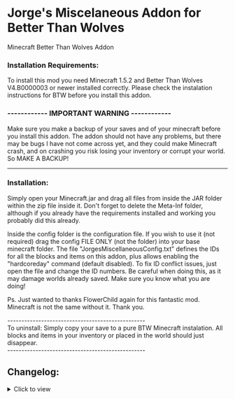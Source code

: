 # Jorge's Miscelaneous Addon for Better Than Wolves
Minecraft Better Than Wolves Addon

### Installation Requirements:

To install this mod you need Minecraft 1.5.2 and Better Than Wolves V4.B0000003 or newer installed correctly. Please check the instalation instructions for BTW before you install this addon.

### ------------ IMPORTANT WARNING ------------
Make sure you make a backup of your saves and of your minecraft before you install this addon. The addon should not have any problems, but there may be bugs I have not come across yet, and they could make Minecraft crash, and on crashing you risk losing your inventory or corrupt your world. So MAKE A BACKUP! 

---

### Installation:
Simply open your Minecraft.jar and drag all files from inside the JAR folder within the zip file inside it. Don't forget to delete the Meta-Inf folder, although if you already have the requirements installed and working you probably did this already.

Inside the config folder is the configuration file. If you wish to use it (not required) drag the config FILE ONLY (not the folder) into your base minecraft folder.
The file "JorgesMiscellaneousConfig.txt" defines the IDs for all the blocks and items on this addon, plus allows enabling the "hardcoreday" command (default disabled). To fix ID conflict issues, just open the file and change the ID numbers. Be careful when doing this, as it may damage worlds already saved. Make sure you know what you are doing!

Ps. Just wanted to thanks FlowerChild again for this fantastic mod. Minecraft is not the same without it. Thank you.

-------------------------------------------------\
To uninstall: Simply copy your save to a pure BTW Minecraft instalation. All blocks and items in your inventory or placed in the world should just disappear.\
\-------------------------------------------------

## Changelog:
<details>
<summary>Click to view</summary>

### - Version 3.2e Starry Expanse
Updated addon compatibility with BTW Version 4.B0000003
Fixed issue with client/server code that was causing bugs with villager trades

### - Version 3.2d Starry Expanse
Fixed potential render problem.

### - Version 3.2c Starry Expanse
Updated addon compatibility with BTW Version 4.ABCFEFE, fixed block render issues.

### - Version 3.2b Starry Expanse
Updated addon compatibility with BTW Version 4.ABCEEFABc

### - Version 3.2a Starry Expanse
Fixed blue and white marker recipes
 
### - Version 3.2 Starry Expanse
Changed the arrow marker recipes to balance it with the new BTW changes.

To create an Arrow Marker, you need to follow this recipe:

C D C
D C D
S S S

Where:
 C is a piece of clay.
 D is a dye item. You need three dyes of the same color. This addon is compatible with the Deco Addon, which means you can mix different same-colored dyes in one recipe. For example, you can use both white dye and bone meal together, you can use blue dye and lapis lazuli, but you cannot mix dyes of different colors.
 S is a block of loose cobblestone.

### - Version 3.1c Starry Expanse
Did some rework to facilitate future compatibility with other mods.

### - Version 3.1b Starry Expanse
Fixed issue with Astrolabe and Lens block durabilities and materials being based on steel and not iron.

### - Version 3.1 Starry Expanse
Added a client check when joining a server or lan game. If the server has this addon installed and the client does not, the client will receive a warning to install it, with a link to the forum post.

### - Version 3.0 Starry Expanse
Merged this addon with the Astrolabe addon.
For instructions on how to use the Astrolabe, please read the top post on the following link:
http://www.sargunster.com/btwforum/viewtopic.php?f=12&t=9361

### - Version 2.0 No It Burns
Added "/hardcoreday", an utility command. It works only on servers or lan worlds that only have one player logged in.
What this command does is, if you die and get a new hardcore respawn, you have the option to type this command within 40 seconds, and the day will begin anew. You can only use it for this 40 second window after respawn, and only once for hardcore respawn. This command will also only work if you are alone on the server.

The time limitations are in place to prevent abuse. I chose 40 seconds on account of the server loading time. If the terrain takes longer then 40 seconds to load... tough luck.

The "/hardcoreday" command is disabled by default. You can enable it by editing the configuration file. If the server has it disabled, the client config file will not allow players to use this command.

### Version 1.0 Orientation Sickness
First release.

Added the Arrow Marker blocks. They can be put on the ground over a solid block, and will point to the direction the player is facing. They can be rotated by right clicking with an empty hand. They are made of stone, so you need a pickaxe to break them.

</details>
